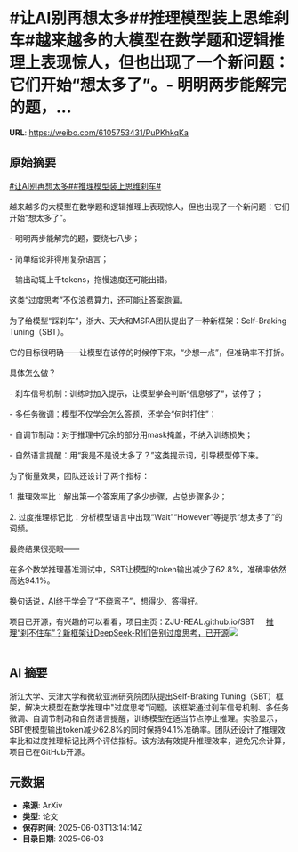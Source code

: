 # #让AI别再想太多##推理模型装上思维刹车#越来越多的大模型在数学题和逻辑推理上表现惊人，但也出现了一个新问题：它们开始“想太多了”。- 明明两步能解完的题，...

**URL**: https://weibo.com/6105753431/PuPKhkqKa

## 原始摘要

<a href="https://m.weibo.cn/search?containerid=231522type%3D1%26t%3D10%26q%3D%23%E8%AE%A9AI%E5%88%AB%E5%86%8D%E6%83%B3%E5%A4%AA%E5%A4%9A%23&amp;extparam=%23%E8%AE%A9AI%E5%88%AB%E5%86%8D%E6%83%B3%E5%A4%AA%E5%A4%9A%23" data-hide=""><span class="surl-text">#让AI别再想太多#</span></a><a href="https://m.weibo.cn/search?containerid=231522type%3D1%26t%3D10%26q%3D%23%E6%8E%A8%E7%90%86%E6%A8%A1%E5%9E%8B%E8%A3%85%E4%B8%8A%E6%80%9D%E7%BB%B4%E5%88%B9%E8%BD%A6%23&amp;extparam=%23%E6%8E%A8%E7%90%86%E6%A8%A1%E5%9E%8B%E8%A3%85%E4%B8%8A%E6%80%9D%E7%BB%B4%E5%88%B9%E8%BD%A6%23" data-hide=""><span class="surl-text">#推理模型装上思维刹车#</span></a><br><br>越来越多的大模型在数学题和逻辑推理上表现惊人，但也出现了一个新问题：它们开始“想太多了”。<br><br>- 明明两步能解完的题，要绕七八步；<br><br>- 简单结论非得用复杂语言；<br><br>- 输出动辄上千tokens，拖慢速度还可能出错。<br><br>这类“过度思考”不仅浪费算力，还可能让答案跑偏。<br><br>为了给模型“踩刹车”，浙大、天大和MSRA团队提出了一种新框架：Self-Braking Tuning（SBT）。<br><br>它的目标很明确——让模型在该停的时候停下来，“少想一点”，但准确率不打折。<br><br>具体怎么做？<br><br>- 刹车信号机制：训练时加入提示，让模型学会判断“信息够了”，该停了；<br><br>- 多任务微调：模型不仅学会怎么答题，还学会“何时打住”；<br><br>- 自调节制动：对于推理中冗余的部分用mask掩盖，不纳入训练损失；<br><br>- 自然语言提醒：用“我是不是说太多了？”这类提示词，引导模型停下来。<br><br>为了衡量效果，团队还设计了两个指标：<br><br>1. 推理效率比：解出第一个答案用了多少步骤，占总步骤多少；<br><br>2. 过度推理标记比：分析模型语言中出现“Wait”“However”等提示“想太多了”的词频。<br><br>最终结果很亮眼——  <br><br>在多个数学推理基准测试中，SBT让模型的token输出减少了62.8%，准确率依然高达94.1%。<br><br>换句话说，AI终于学会了“不绕弯子”，想得少、答得好。<br><br>项目已开源，有兴趣的可以看看，项目主页：ZJU-REAL.github.io/SBT <a href="https://weibo.com/ttarticle/p/show?id=2309405173487538143363" data-hide=""><span class="url-icon"><img style="width: 1rem;height: 1rem" src="https://h5.sinaimg.cn/upload/2015/09/25/3/timeline_card_small_article_default.png" referrerpolicy="no-referrer"></span><span class="surl-text">推理“刹不住车”？新框架让DeepSeek-R1们告别过度思考，已开源</span></a><img style="" src="https://tvax4.sinaimg.cn/large/006Fd7o3gy1i227xjwlv6j30np0dcgoj.jpg" referrerpolicy="no-referrer"><br><br>

## AI 摘要

浙江大学、天津大学和微软亚洲研究院团队提出Self-Braking Tuning（SBT）框架，解决大模型在数学推理中"过度思考"问题。该框架通过刹车信号机制、多任务微调、自调节制动和自然语言提醒，训练模型在适当节点停止推理。实验显示，SBT使模型输出token减少62.8%的同时保持94.1%准确率。团队还设计了推理效率比和过度推理标记比两个评估指标。该方法有效提升推理效率，避免冗余计算，项目已在GitHub开源。

## 元数据

- **来源**: ArXiv
- **类型**: 论文
- **保存时间**: 2025-06-03T13:14:14Z
- **目录日期**: 2025-06-03
